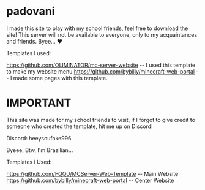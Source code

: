 # padovani

I made this site to play with my school friends, feel free to download the site! This server will not be available to everyone, only to my acquaintances and friends. Byee... ♥

Templates I used:

https://github.com/OLIMINATOR/mc-server-website -- I used this template to make my website menu https://github.com/bybilly/minecraft-web-portal -- I made some pages with this template.

# IMPORTANT

This site was made for my school friends to visit, if I forgot to give credit to someone who created the template, hit me up on Discord!

Discord: heeysoufake996

Byeee, Btw, I'm Brazilian...

Templates i Used:

https://github.com/FQQD/MCServer-Web-Template -- Main Website https://github.com/bybilly/minecraft-web-portal -- Center Website
